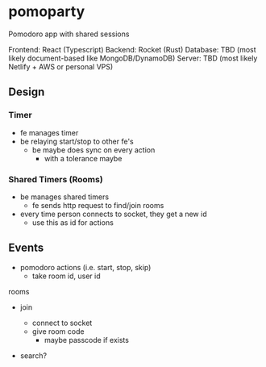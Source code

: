 # pomoparty

Pomodoro app with shared sessions

Frontend: React (Typescript)
Backend: Rocket (Rust)
Database: TBD (most likely document-based like MongoDB/DynamoDB)
Server: TBD (most likely Netlify + AWS or personal VPS)

## Design

### Timer
- fe manages timer
- be relaying start/stop to other fe's
    - be maybe does sync on every action
        - with a tolerance maybe

### Shared Timers (Rooms)
- be manages shared timers
    - fe sends http request to find/join rooms
- every time person connects to socket, they get a new id
    - use this as id for actions


## Events
- pomodoro actions (i.e. start, stop, skip)
    - take room id, user id

rooms
- join
    - connect to socket
    - give room code
        - maybe passcode if exists

- search?
